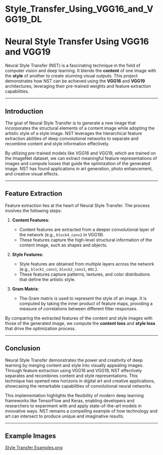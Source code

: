# Style_Transfer_Using_VGG16_and_VGG19_DL

# Neural Style Transfer Using VGG16 and VGG19

Neural Style Transfer (NST) is a fascinating technique in the field of computer vision and deep learning. It blends the **content** of one image with the **style** of another to create stunning visual outputs. This project demonstrates how NST can be achieved using the **VGG16** and **VGG19** architectures, leveraging their pre-trained weights and feature extraction capabilities.

---

## Introduction

The goal of Neural Style Transfer is to generate a new image that incorporates the structural elements of a content image while adopting the artistic style of a style image. NST leverages the hierarchical feature extraction abilities of deep convolutional networks to separate and recombine content and style information effectively. 

By utilizing pre-trained models like VGG16 and VGG19, which are trained on the ImageNet dataset, we can extract meaningful feature representations of images and compute losses that guide the optimization of the generated image. NST has found applications in art generation, photo enhancement, and creative visual effects.

---

## Feature Extraction

Feature extraction lies at the heart of Neural Style Transfer. The process involves the following steps:

1. **Content Features**:
   - Content features are extracted from a deeper convolutional layer of the network (e.g., `block4_conv2` in VGG19).
   - These features capture the high-level structural information of the content image, such as shapes and objects.

2. **Style Features**:
   - Style features are obtained from multiple layers across the network (e.g., `block1_conv1`, `block2_conv1`, etc.).
   - These features capture patterns, textures, and color distributions that define the artistic style.

3. **Gram Matrix**:
   - The Gram matrix is used to represent the style of an image. It is computed by taking the inner product of feature maps, providing a measure of correlations between different filter responses.

By comparing the extracted features of the content and style images with those of the generated image, we compute the **content loss** and **style loss** that drive the optimization process.

---

## Conclusion

Neural Style Transfer demonstrates the power and creativity of deep learning by merging content and style into visually appealing images. Through feature extraction using VGG16 and VGG19, NST effectively separates and recombines content and style representations. This technique has opened new horizons in digital art and creative applications, showcasing the remarkable capabilities of convolutional neural networks.

This implementation highlights the flexibility of modern deep learning frameworks like TensorFlow and Keras, enabling developers and researchers to experiment with and apply state-of-the-art models in innovative ways. NST remains a compelling example of how technology and art can intersect to produce unique and imaginative results.

---

## Example Images

[Style Transfer Examples.png](https://github.com/Sameh20200218AI/Style_Transfer_Using_VGG16_and_VGG19_DL/blob/main/Style%20Transfer%20Examples.png)
